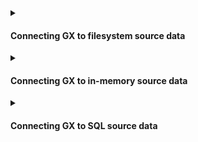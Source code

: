 <details>
<summary>

#### Connecting GX to filesystem source data

</summary>

**Local Filesystems**
- [How to quickly connect to a single file using Pandas](docs/guides/connecting_to_your_data/fluent/filesystem/how_to_quickly_connect_to_a_single_file_with_pandas.md)
- [How to connect to one or more files using Pandas](docs/guides/connecting_to_your_data/fluent/filesystem/how_to_connect_to_one_or_more_files_using_pandas.md)
- [How to connect to one or more files using Spark](docs/guides/connecting_to_your_data/fluent/filesystem/how_to_connect_to_one_or_more_files_using_spark.md)

**Google Cloud Storage**
- [How to connect to data on GCS using Pandas](docs/guides/connecting_to_your_data/fluent/cloud/how_to_connect_to_data_on_gcs_using_pandas.md)
- [How to connect to data on GCS using Spark](docs/guides/connecting_to_your_data/fluent/cloud/how_to_connect_to_data_on_gcs_using_spark.md)

**Azure Blob Storage**
- [How to connect to data on Azure Blob Storage using Pandas](docs/guides/connecting_to_your_data/fluent/cloud/how_to_connect_to_data_on_azure_blob_storage_using_pandas.md)
- [How to connect to data on Azure Blob Storage using Spark](docs/guides/connecting_to_your_data/fluent/cloud/how_to_connect_to_data_on_azure_blob_storage_using_spark.md)

**Amazon Web Services**
- [How to connect to data on S3 using Pandas](docs/guides/connecting_to_your_data/fluent/cloud/how_to_connect_to_data_on_s3_using_pandas.md)
- [How to connect to data on S3 using Spark](docs/guides/connecting_to_your_data/fluent/cloud/how_to_connect_to_data_on_s3_using_spark.md)

</details>

<details>

<summary>

#### Connecting GX to in-memory source data

</summary>

- [How to connect to in-memory data using Pandas](docs/guides/connecting_to_your_data/fluent/in_memory/how_to_connect_to_in_memory_data_using_pandas.md)

</details>


<details>

<summary>

#### Connecting GX to SQL source data

</summary>

**General SQL Datasources**
- [How to connect to SQL data](docs/guides/connecting_to_your_data/fluent/database/how_to_connect_to_sql_data.md)

**Specific SQL dialects**
- [How to connect to PostgreSQL data](docs/guides/connecting_to_your_data/fluent/database/how_to_connect_to_postgresql_data.md)
- [How to connect to SQLite data](docs/guides/connecting_to_your_data/fluent/database/how_to_connect_to_sqlite_data.md)

</details>